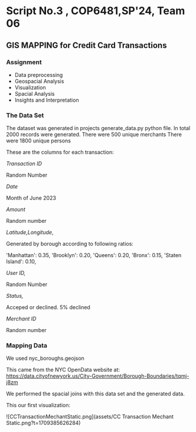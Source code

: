 # Script No.3 , COP6481,SP'24, Team 06

## GIS MAPPING for Credit Card Transactions

### Assignment

* Data preprocessing
* Geospacial Analysis
* Visualization
* Spacial Analysis
* Insights and Interpretation

### The Data Set

The dataset was generated in projects generate_data.py python file.
In total 2000 records were generated.
There were 500 unique merchants
There were 1800 unique persons

These are the columns for each transaction:

*Transaction ID*

Random Number

*Date*

Month of June 2023

*Amount*

Random number

*Latitude,Longitude*,

Generated by borough according to following ratios:

'Manhattan': 0.35,
'Brooklyn': 0.20,
'Queens': 0.20,
'Bronx': 0.15,
'Staten Island': 0.10,

*User ID,*

Random Number

*Status,*

Acceped or declined.
5% declined

*Merchant ID*

Random number

### Mapping Data

We used nyc_boroughs.geojson

This came from the NYC OpenData website at:
https://data.cityofnewyork.us/City-Government/Borough-Boundaries/tqmj-j8zm

We performed the spacial joins with this data set and the generated data.

This our first visualization:

![CCTransactionMechantStatic.png](assets/CC Transaction Mechant Static.png?t=1709385626284)

